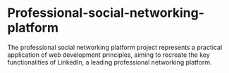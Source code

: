 # Professional-social-networking-platform
The professional social networking platform project represents a practical  application of web development principles, aiming to recreate the key functionalities  of LinkedIn, a leading professional networking platform. 
